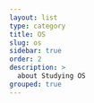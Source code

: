 ```yaml
---
layout: list
type: category
title: OS
slug: os
sidebar: true
order: 2
description: >
  about Studying OS 
grouped: true
---
```

